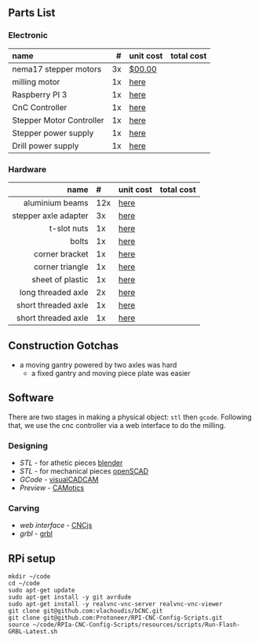 ## Parts List

### Electronic
|  name                    | #  |  unit cost  | total cost |
|:-------------------------|---:|-------------|------------|
| nema17 stepper motors    | 3x | [$00.00](https://www.adafruit.com/product/324) ||
| milling motor            | 1x | [here]() ||
| Raspberry PI 3           | 1x | [here](https://www.amazon.ca/gp/product/B01CD5VC92/ref=oh_aui_detailpage_o01_s00?ie=UTF8&psc=1) ||
| CnC Controller           | 1x | [here](https://www.buyapi.ca/product/raspberry-pi-cnc-board/) ||
| Stepper Motor Controller | 1x | [here](https://www.pololu.com/product/2133) ||
| Stepper power supply     | 1x | [here](https://www.amazon.ca/gp/product/B00FEYHNIE/ref=oh_aui_detailpage_o00_s00?ie=UTF8&psc=1) ||
| Drill power supply       | 1x | [here](https://www.amazon.ca/gp/product/B0716XVR7P/ref=oh_aui_detailpage_o00_s00?ie=UTF8&psc=1) ||

### Hardware
| name                 |  #  | unit cost | total cost |
|---------------------:|:----|-----------|------------|
| aluminium beams      | 12x | [here](https://www.adafruit.com/product/1221) | |
| stepper axle adapter | 3x  | [here](https://www.adafruit.com/product/1176) ||
| t-slot nuts          | 1x  | [here]() ||
| bolts                | 1x  | [here]() ||
| corner bracket       | 1x  | [here]() ||
| corner triangle      | 1x  | [here]() ||
| sheet of plastic     | 1x  | [here]() ||
| long threaded axle   | 2x  | [here]() ||
| short threaded axle  | 1x  | [here]() ||
| short threaded axle  | 1x  | [here]() ||


## Construction Gotchas
- a moving gantry powered by two axles was hard
    - a fixed gantry and moving piece plate was easier


## Software
There are two stages in making a physical object: `stl` then `gcode`.
Following that, we use the cnc controller via a web interface to do the milling.
### Designing
- *STL* - for athetic pieces [blender](https://www.blender.org)
- *STL* - for mechanical pieces [openSCAD](www.openscad.org)
- *GCode* - [visualCADCAM]()
- *Preview* - [CAMotics]()
### Carving
- *web interface* - [CNCjs]()
- *grbl* - [grbl]()


## RPi setup
```
mkdir ~/code
cd ~/code
sudo apt-get update
sudo apt-get install -y git avrdude
sudo apt-get install -y realvnc-vnc-server realvnc-vnc-viewer
git clone git@github.com:vlachoudis/bCNC.git
git clone git@github.com:Protoneer/RPI-CNC-Config-Scripts.git
source ~/code/RPIa-CNC-Config-Scripts/resources/scripts/Run-Flash-GRBL-Latest.sh
```
